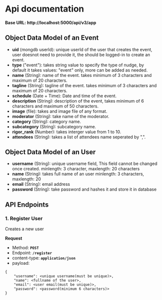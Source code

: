 # Api documentation


#### Base URL: http://localhost:5000/api/v3/app


## Object Data Model of an Event

* **uid** (mongdb userId): unique userId of the user that creates the event, user doesnot need to provide it, the should be logged-in to create an event.
* **type** ("event"): takes string value to specify the type of nudge, by default it takes values: "event" only, more can be added as needed.
* **name** (String): name of the event. takes minimum of 3 characters and maximum of 20 characters.
* **tagline** (String): tagline of the event. takes minimum of 3 characters and maximum of 20 characters.
* **schedule** (Date + Time): Date and time of the event.
* **description** (String): description of the event, takes minimum of 6 characters and maximum of 50 characters.
* **image** (file): takes and image file of any format.
* **moderator** (String): take name of the moderator.
* **category** (String): category name.
* **subcategory** (String): subcategory name.
* **rigor_rank** (Number): takes interger value from 1 to 10.
* **attendees** (String): takes a list of attendees name seperated by ",".

## Object Data Model of an User

* **username** (String): unique username field, This field cannot be changed once created.
                         minlength: 3 character,
                         maxlength: 20 characters
* **name** (String): takes full name of an  user
                         minlength: 3 characters,
                         maxlength: 20
* **email** (String): email address
* **password** (String): take password and hashes it and store it in database

## API Endpoints

### 1. **Register User**
Creates a new user

**Request**
* Method: **`POST`**
* Endpoint: **`/register`**
* content-type: **`application/json`**
* payload: 
```
{
    "username": <unique username(must be unique)>,
    "name": <fullname of the user>,
    "email": <user email(must be unique)>,
    "password": <password(minimum 6 characters)>
}
```

